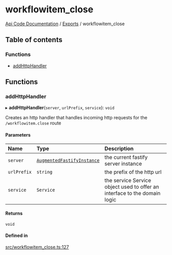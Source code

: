 # workflowitem\_close
 
[Api Code Documentation](../README.md) / [Exports](../modules.md) / workflowitem\_close

## Table of contents

### Functions

- [addHttpHandler](workflowitem_close.md#addhttphandler)

## Functions

### addHttpHandler

▸ **addHttpHandler**(`server`, `urlPrefix`, `service`): `void`

Creates an http handler that handles incoming http requests for the `/workflowitem.close` route

#### Parameters

| Name | Type | Description |
| :------ | :------ | :------ |
| `server` | [`AugmentedFastifyInstance`](../interfaces/types.AugmentedFastifyInstance.md) | the current fastify server instance |
| `urlPrefix` | `string` | the prefix of the http url |
| `service` | `Service` | the service Service object used to offer an interface to the domain logic |

#### Returns

`void`

#### Defined in

[src/workflowitem_close.ts:127](https://github.com/openkfw/TruBudget/blob/d07ad94/api/src/workflowitem_close.ts#L127)
